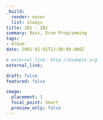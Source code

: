 ```yaml
---
_build:
  render: never
  list: always
title: 2B1 - 2B1
summary: Bass, Drum Programming
tags:
- Album
date: 2001-01-01T12:00:00.000Z

# external_link: http://example.org
external_link: 

draft: false
featured: false

image:
  placement: 1
  focal_point: Smart
  preview_only: false
---
```


